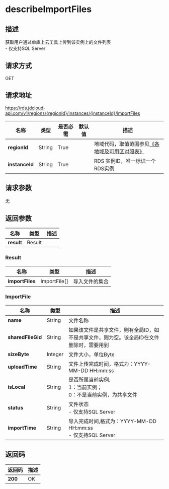 # describeImportFiles


## 描述
获取用户通过单库上云工具上传到该实例上的文件列表<br>- 仅支持SQL Server

## 请求方式
GET

## 请求地址
https://rds.jdcloud-api.com/v1/regions/{regionId}/instances/{instanceId}/importFiles

|名称|类型|是否必需|默认值|描述|
|---|---|---|---|---|
|**regionId**|String|True| |地域代码，取值范围参见[《各地域及可用区对照表》](../Enum-Definitions/Regions-AZ.md)|
|**instanceId**|String|True| |RDS 实例ID，唯一标识一个RDS实例|

## 请求参数
无


## 返回参数
|名称|类型|描述|
|---|---|---|
|**result**|Result| |

### Result
|名称|类型|描述|
|---|---|---|
|**importFiles**|ImportFile[]|导入文件的集合|
### ImportFile
|名称|类型|描述|
|---|---|---|
|**name**|String|文件名称|
|**sharedFileGid**|String|如果该文件是共享文件，则有全局ID，如不是共享文件，则为空。该全局ID在文件删除时，需要用到|
|**sizeByte**|Integer|文件大小，单位Byte|
|**uploadTime**|String|文件上传完成时间，格式为：YYYY-MM-DD HH:mm:ss|
|**isLocal**|String|是否所属当前实例.<br> 1：当前实例；<br>0：不是当前实例，为共享文件|
|**status**|String|文件状态<br>- 仅支持SQL Server|
|**importTime**|String|导入完成时间,格式为：YYYY-MM-DD HH:mm:ss<br>- 仅支持SQL Server|

## 返回码
|返回码|描述|
|---|---|
|**200**|OK|
